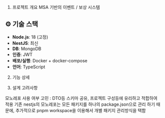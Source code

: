 
1. 프로젝트 개요
MSA 기반의 이벤트 / 보상 시스템
## ⚙️ 기술 스택

- **Node.js**: 18 (고정)
- **NestJS**: 최신
- **DB**: MongoDB
- **인증**: JWT
- **배포/실행**: Docker + docker-compose
- **언어**: TypeScript

2. 기능 상세









3. 설계 고려사항

모노레포 사용 여부 고민 : DTO등 스키마 공유, 프로젝트 구성등에 유리하고 적합하여 적용
기존 nestjs의 모노레포는 모든 패키지를 하나의 package.json으로 관리 하기 때문에, 추가적으로 pnpm workspace을 이용해서 개별 패키지 관리방식을 택함


